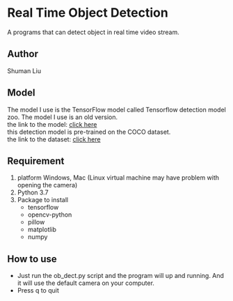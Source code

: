 # Real Time Object Detection
A programs that can detect object in real time video stream.

## Author
Shuman Liu

## Model
The model I use is the TensorFlow model called Tensorflow detection model zoo. The model I use is an old version.<br>
the link to the model: [click here](https://github.com/tensorflow/models/blob/477ed41e7e4e8a8443bc633846eb01e2182dc68a/object_detection/g3doc/detection_model_zoo.md)<br>
this detection model is pre-trained on the COCO dataset.<br>
the link to the dataset: [click here](http://cocodataset.org/#home)

## Requirement
1. platform Windows, Mac (Linux virtual machine may have problem with opening the camera)
1. Python 3.7
2. Package to install
      - tensorflow
      - opencv-python
      - pillow
      - matplotlib
      - numpy
  
 ## How to use
- Just run the ob_dect.py script and the program will up and running. And it will use the default camera on your computer.
- Press q to quit
